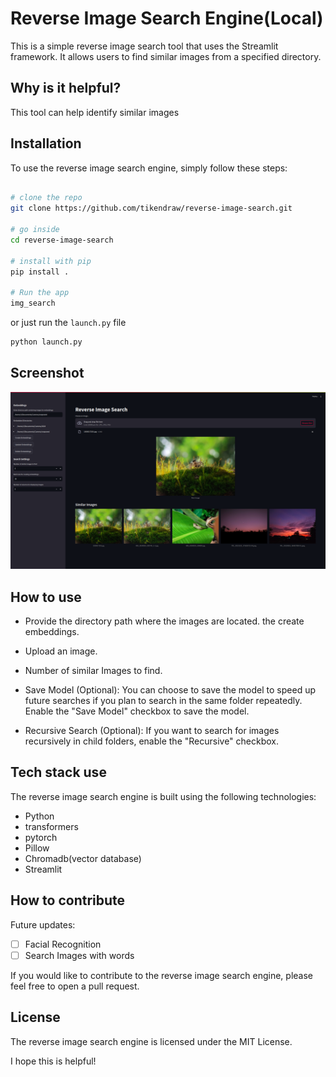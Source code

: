 # Reverse Image Search Engine(Local)
This is a simple reverse image search tool that uses the Streamlit framework. It allows users to find similar images from a specified directory.

## Why is it helpful?
This tool can help identify similar images

## Installation
To use the reverse image search engine, simply follow these steps:

```bash

# clone the repo
git clone https://github.com/tikendraw/reverse-image-search.git

# go inside
cd reverse-image-search

# install with pip
pip install . 

# Run the app
img_search

```
or just run the `launch.py` file
```bash
python launch.py
```
## Screenshot
<img src="./static/rev-image-search.jpg">

## How to use
*  Provide the directory path where the images are located. the create embeddings. 

* Upload an image.

* Number of similar Images to find. 

* Save Model (Optional): You can choose to save the model to speed up future searches if you plan to search in the same folder repeatedly. Enable the "Save Model" checkbox to save the model.

* Recursive Search (Optional): If you want to search for images recursively in child folders, enable the "Recursive" checkbox.

## Tech stack use
The reverse image search engine is built using the following technologies:

* Python
* transformers 
* pytorch 
* Pillow
* Chromadb(vector database)
* Streamlit
  
## How to contribute
Future updates:

- [ ] Facial Recognition
- [ ] Search Images with words

If you would like to contribute to the reverse image search engine, please feel free to open a pull request.

## License
The reverse image search engine is licensed under the MIT License.

I hope this is helpful!


